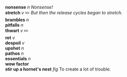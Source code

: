 __nonsense__ _n_ _Nonsense!_  
__stretch__ _v_ :pencil2: _But then the release cycles began to stretch._  
__brambles__ _n_  
__pitfalls__ _n_  
__thwart__ _v_ :pencil2:  
__rot__ _v_  
__despoil__ _v_  
__upshot__ _n_  
__pathos__ _n_  
__essentials__ _n_  
__wow factor__  
__stir up a hornet's nest__ _fig_ To create a lot of trouble.  